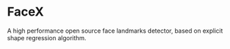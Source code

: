FaceX
=====

A high performance open source face landmarks detector, based on explicit shape regression algorithm.
